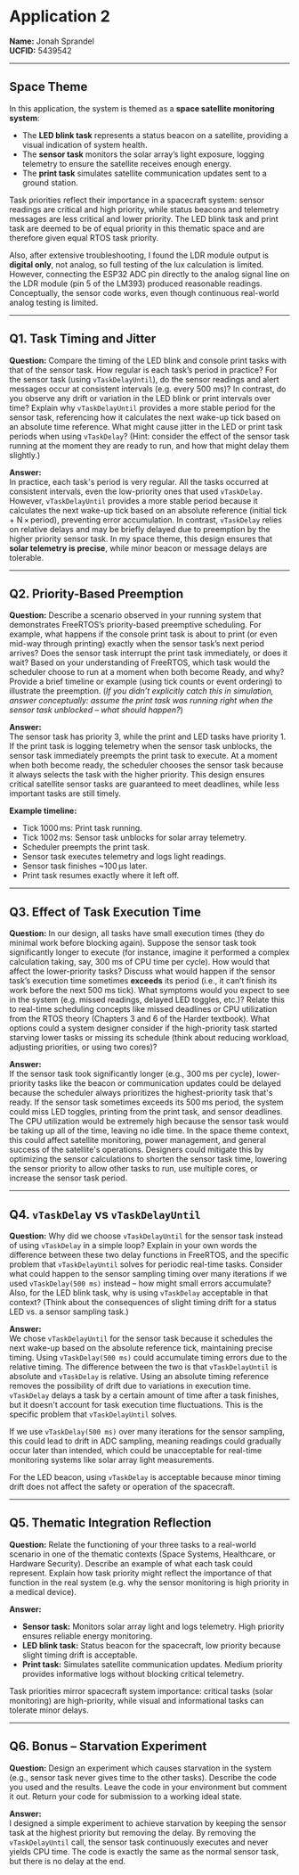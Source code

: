 # Application 2

**Name:** Jonah Sprandel  
**UCFID:** 5439542  

---

## Space Theme

In this application, the system is themed as a **space satellite monitoring system**:  

- The **LED blink task** represents a status beacon on a satellite, providing a visual indication of system health.  
- The **sensor task** monitors the solar array’s light exposure, logging telemetry to ensure the satellite receives enough energy.  
- The **print task** simulates satellite communication updates sent to a ground station.  

Task priorities reflect their importance in a spacecraft system: sensor readings are critical and high priority, while status beacons and telemetry messages are less critical and lower priority. The LED blink task and print task are deemed to be of equal priority in this thematic space and are therefore given equal RTOS task priority. 

Also, after extensive troubleshooting, I found the LDR module output is **digital only**, not analog, so full testing of the lux calculation is limited. However, connecting the ESP32 ADC pin directly to the analog signal line on the LDR module (pin 5 of the LM393) produced reasonable readings. Conceptually, the sensor code works, even though continuous real-world analog testing is limited.

---

## Q1. Task Timing and Jitter

**Question:** Compare the timing of the LED blink and console print tasks with that of the sensor task. How regular is each task’s period in practice? For the sensor task (using `vTaskDelayUntil`), do the sensor readings and alert messages occur at consistent intervals (e.g. every 500 ms)? In contrast, do you observe any drift or variation in the LED blink or print intervals over time? Explain why `vTaskDelayUntil` provides a more stable period for the sensor task, referencing how it calculates the next wake-up tick based on an absolute time reference. What might cause jitter in the LED or print task periods when using `vTaskDelay`? (Hint: consider the effect of the sensor task running at the moment they are ready to run, and how that might delay them slightly.)  

**Answer:**  
In practice, each task's period is very regular. All the tasks occurred at consistent intervals, even the low-priority ones that used `vTaskDelay`. However, `vTaskDelayUntil` provides a more stable period because it calculates the next wake-up tick based on an absolute reference (initial tick + N × period), preventing error accumulation. In contrast, `vTaskDelay` relies on relative delays and may be briefly delayed due to preemption by the higher priority sensor task. In my space theme, this design ensures that **solar telemetry is precise**, while minor beacon or message delays are tolerable.

---

## Q2. Priority-Based Preemption

**Question:** Describe a scenario observed in your running system that demonstrates FreeRTOS’s priority-based preemptive scheduling. For example, what happens if the console print task is about to print (or even mid-way through printing) exactly when the sensor task’s next period arrives? Does the sensor task interrupt the print task immediately, or does it wait? Based on your understanding of FreeRTOS, which task would the scheduler choose to run at a moment when both become Ready, and why? Provide a brief timeline or example (using tick counts or event ordering) to illustrate the preemption. (*If you didn’t explicitly catch this in simulation, answer conceptually: assume the print task was running right when the sensor task unblocked – what should happen?*)  

**Answer:**  
The sensor task has priority 3, while the print and LED tasks have priority 1. If the print task is logging telemetry when the sensor task unblocks, the sensor task immediately preempts the print task to execute. At a moment when both become ready, the scheduler chooses the sensor task because it always selects the task with the higher priority. This design ensures critical satellite sensor tasks are guaranteed to meet deadlines, while less important tasks are still timely.

**Example timeline:**  
- Tick 1000 ms: Print task running.  
- Tick 1002 ms: Sensor task unblocks for solar array telemetry.  
- Scheduler preempts the print task.  
- Sensor task executes telemetry and logs light readings.  
- Sensor task finishes ~100 µs later.  
- Print task resumes exactly where it left off.  

---

## Q3. Effect of Task Execution Time

**Question:** In our design, all tasks have small execution times (they do minimal work before blocking again). Suppose the sensor task took significantly longer to execute (for instance, imagine it performed a complex calculation taking, say, 300 ms of CPU time per cycle). How would that affect the lower-priority tasks? Discuss what would happen if the sensor task’s execution time sometimes **exceeds** its period (i.e., it can’t finish its work before the next 500 ms tick). What symptoms would you expect to see in the system (e.g. missed readings, delayed LED toggles, etc.)? Relate this to real-time scheduling concepts like missed deadlines or CPU utilization from the RTOS theory (Chapters 3 and 6 of the Harder textbook). What options could a system designer consider if the high-priority task started starving lower tasks or missing its schedule (think about reducing workload, adjusting priorities, or using two cores)?

**Answer:**  
If the sensor task took significantly longer (e.g., 300 ms per cycle), lower-priority tasks like the beacon or communication updates could be delayed because the scheduler always prioritizes the highest-priority task that's ready. If the sensor task sometimes exceeds its 500 ms period, the system could miss LED toggles, printing from the print task, and sensor deadlines. The CPU utilization would be extremely high because the sensor task would be taking up all of the time, leaving no idle time. In the space theme context, this could affect satellite monitoring, power management, and general success of the satellite's operations. Designers could mitigate this by optimizing the sensor calculations to shorten the sensor task time, lowering the sensor priority to allow other tasks to run, use multiple cores, or increase the sensor task period.

---

## Q4. `vTaskDelay` vs `vTaskDelayUntil`

**Question:** Why did we choose `vTaskDelayUntil` for the sensor task instead of using `vTaskDelay` in a simple loop? Explain in your own words the difference between these two delay functions in FreeRTOS, and the specific problem that `vTaskDelayUntil` solves for periodic real-time tasks. Consider what could happen to the sensor sampling timing over many iterations if we used `vTaskDelay(500 ms)` instead – how might small errors accumulate? Also, for the LED blink task, why is using `vTaskDelay` acceptable in that context? (Think about the consequences of slight timing drift for a status LED vs. a sensor sampling task.)  

**Answer:**  
We chose `vTaskDelayUntil` for the sensor task because it schedules the next wake-up based on the absolute reference tick, maintaining precise timing. Using `vTaskDelay(500 ms)` could accumulate timing errors due to the relative timing. The difference between the two is that `vTaskDelayUntil` is absolute and `vTaskDelay` is relative. Using an absolute timing reference removes the possibility of drift due to variations in execution time. `vTaskDelay` delays a task by a certain amount of time after a task finishes, but it doesn't account for task execution time fluctuations. This is the specific problem that `vTaskDelayUntil` solves.

If we use `vTaskDelay(500 ms)` over many iterations for the sensor sampling, this could lead to drift in ADC sampling, meaning readings could gradually occur later than intended, which could be unacceptable for real-time monitoring systems like solar array light measurements.

For the LED beacon, using `vTaskDelay` is acceptable because minor timing drift does not affect the safety or operation of the spacecraft.

---

## Q5. Thematic Integration Reflection

**Question:** Relate the functioning of your three tasks to a real-world scenario in one of the thematic contexts (Space Systems, Healthcare, or Hardware Security). Describe an example of what each task could represent. Explain how task priority might reflect the importance of that function in the real system (e.g. why the sensor monitoring is high priority in a medical device). 

**Answer:**  
- **Sensor task:** Monitors solar array light and logs telemetry. High priority ensures reliable energy monitoring.  
- **LED blink task:** Status beacon for the spacecraft, low priority because slight timing drift is acceptable.  
- **Print task:** Simulates satellite communication updates. Medium priority provides informative logs without blocking critical telemetry.  

Task priorities mirror spacecraft system importance: critical tasks (solar monitoring) are high-priority, while visual and informational tasks can tolerate minor delays.

---

## Q6. Bonus – Starvation Experiment

**Question:** Design an experiment which causes starvation in the system (e.g., sensor task never gives time to the other tasks). Describe the code you used and the results. Leave the code in your environment but comment it out. Return your code for submission to a working ideal state. 

**Answer:**  
I designed a simple experiment to achieve starvation by keeping the sensor task at the highest priority but removing the delay. By removing the `vTaskDelayUntil` call, the sensor task continuously executes and never yields CPU time. The code is exactly the same as the normal sensor task, but there is no delay at the end.
